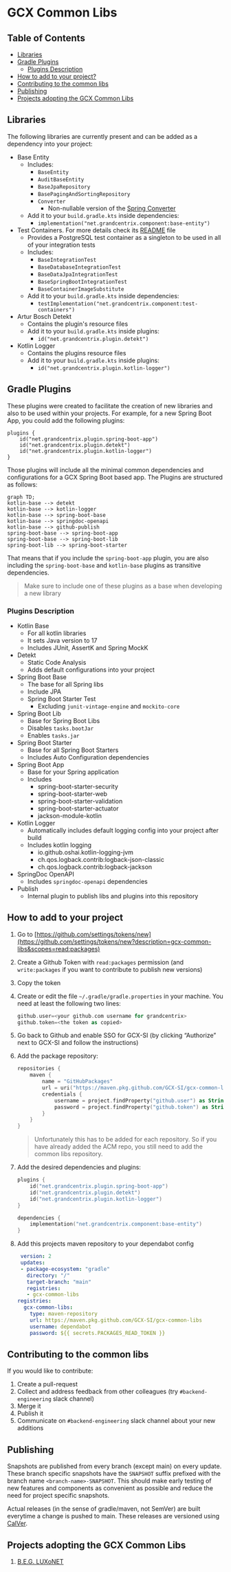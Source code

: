 # GCX Common Libs

## Table of Contents

- [Libraries](#libraries)
- [Gradle Plugins](#gradle-plugins)
    - [Plugins Description](#plugins-description)
- [How to add to your project?](#how-to-add-to-your-project)
- [Contributing to the common libs](#contributing-to-the-common-libs)
- [Publishing](#publishing)
- [Projects adopting the GCX Common Libs](#projects-adopting-the-gcx-common-libs)

## Libraries

The following libraries are currently present and can be added as a dependency into your project:

- Base Entity
    - Includes:
        - `BaseEntity`
        - `AuditBaseEntity`
        - `BaseJpaRepository`
        - `BasePagingAndSortingRepository`
        - `Converter`
            - Non-nullable version of
              the [Spring Converter](https://docs.spring.io/spring-framework/docs/current/javadoc-api/org/springframework/core/convert/converter/Converter.html#convert-S-)
    - Add it to your `build.gradle.kts` inside dependencies:
        - `implementation("net.grandcentrix.component:base-entity")`
- Test Containers. For more details check its [README](libs/test-containers/README.md) file
    - Provides a PostgreSQL test container as a singleton to be used in all of your integration tests
    - Includes:
        - `BaseIntegrationTest`
        - `BaseDatabaseIntegrationTest`
        - `BaseDataJpaIntegrationTest`
        - `BaseSpringBootIntegrationTest`
        - `BaseContainerImageSubstitute`
    - Add it to your `build.gradle.kts` inside dependencies:
        - `testImplementation("net.grandcentrix.component:test-containers")`
- Artur Bosch Detekt
    - Contains the plugin's resource files
    - Add it to your `build.gradle.kts` inside plugins:
        - `id("net.grandcentrix.plugin.detekt")`
- Kotlin Logger
    - Contains the plugins resource files
    - Add it to your `build.gradle.kts` inside plugins:
        - `id("net.grandcentrix.plugin.kotlin-logger")`

## Gradle Plugins

These plugins were created to facilitate the creation of new libraries and also to be used within your projects.
For example, for a new Spring Boot App, you could add the following plugins:

```
plugins {
    id("net.grandcentrix.plugin.spring-boot-app")
    id("net.grandcentrix.plugin.detekt")
    id("net.grandcentrix.plugin.kotlin-logger")
}
```

Those plugins will include all the minimal common dependencies and configurations for a GCX Spring Boot based app.
The Plugins are structured as follows:

```mermaid
graph TD;
kotlin-base --> detekt
kotlin-base --> kotlin-logger
kotlin-base --> spring-boot-base
kotlin-base --> springdoc-openapi
kotlin-base --> github-publish
spring-boot-base --> spring-boot-app
spring-boot-base --> spring-boot-lib
spring-boot-lib --> spring-boot-starter
```

That means that if you include the `spring-boot-app` plugin, you are also including the `spring-boot-base`
and `kotlin-base` plugins as transitive dependencies.

> Make sure to include one of these plugins as a base when developing a new library

### Plugins Description

- Kotlin Base
    - For all kotlin libraries
    - It sets Java version to 17
    - Includes JUnit, AssertK and Spring MockK
- Detekt
    - Static Code Analysis
    - Adds default configurations into your project
- Spring Boot Base
    - The base for all Spring libs
    - Include JPA
    - Spring Boot Starter Test
        - Excluding `junit-vintage-engine` and `mockito-core`
- Spring Boot Lib
    - Base for Spring Boot Libs
    - Disables `tasks.bootJar`
    - Enables `tasks.jar`
- Spring Boot Starter
    - Base for all Spring Boot Starters
    - Includes Auto Configuration dependencies
- Spring Boot App
    - Base for your Spring application
    - Includes
        - spring-boot-starter-security
        - spring-boot-starter-web
        - spring-boot-starter-validation
        - spring-boot-starter-actuator
        - jackson-module-kotlin
- Kotlin Logger
    - Automatically includes default logging config into your project after build
    - Includes kotlin logging
        - io.github.oshai.kotlin-logging-jvm
        - ch.qos.logback.contrib:logback-json-classic
        - ch.qos.logback.contrib:logback-jackson
- SpringDoc OpenAPI
    - Includes `springdoc-openapi` dependencies
- Publish
    - Internal plugin to publish libs and plugins into this repository

## How to add to your project

1. Go
   to [https://github.com/settings/tokens/new](https://github.com/settings/tokens/new?description=gcx-common-libs&scopes=read:packages)
2. Create a Github Token with `read:packages` permission (and `write:packages` if you want to contribute to publish new
   versions)
3. Copy the token
4. Create or edit the file `~/.gradle/gradle.properties` in your machine. You need at least the following two lines:
    ```kotlin
    github.user=<your github.com username for grandcentrix>
    github.token=<the token as copied>
    ```
5. Go back to Github and enable SSO for GCX-SI (by clicking “Authorize” next to GCX-SI and follow the instructions)
6. Add the package repository:
    ```kotlin
    repositories {
        maven {
            name = "GitHubPackages"
            url = uri("https://maven.pkg.github.com/GCX-SI/gcx-common-libs")
            credentials {
                username = project.findProperty("github.user") as String? ?: System.getenv("GITHUB_USER")
                password = project.findProperty("github.token") as String? ?: System.getenv("GITHUB_TOKEN")
            }
        }
    }
    ```
   > Unfortunately this has to be added for each repository. So if you have already added the ACM repo, you still need
   to add the common libs repository.
7. Add the desired dependencies and plugins:
    ```kotlin
    plugins {
        id("net.grandcentrix.plugin.spring-boot-app")
        id("net.grandcentrix.plugin.detekt")
        id("net.grandcentrix.plugin.kotlin-logger")
    }
   
    dependencies {
        implementation("net.grandcentrix.component:base-entity")
    }
    ```

8. Add this projects maven repository to your dependabot config
    ```yaml
     version: 2
     updates:
     - package-ecosystem: "gradle"
       directory: "/"
       target-branch: "main"
       registries:
       - gcx-common-libs
    registries:
      gcx-common-libs:
        type: maven-repository
        url: https://maven.pkg.github.com/GCX-SI/gcx-common-libs
        username: dependabot
        password: ${{ secrets.PACKAGES_READ_TOKEN }}
    ```

## Contributing to the common libs

If you would like to contribute:

1. Create a pull-request
2. Collect and address feedback from other colleagues (try `#backend-engineering` slack channel)
3. Merge it
4. Publish it
5. Communicate on `#backend-engineering` slack channel about your new additions

## Publishing

Snapshots are published from every branch (except main) on every update. These branch specific snapshots
have the `SNAPSHOT` suffix prefixed with the branch name `<branch-name>-SNAPSHOT`. This should make
early testing of new features and components as convenient as possible and reduce the need for project
specific snapshots.

Actual releases (in the sense of gradle/maven, not SemVer) are built everytime a change is pushed to main.
These releases are versioned using [CalVer](https://calver.org/).

## Projects adopting the GCX Common Libs

1. [B.E.G. LUXoNET](https://github.com/GCX-SI/beg-luxonet-mono/tree/main/backend)
